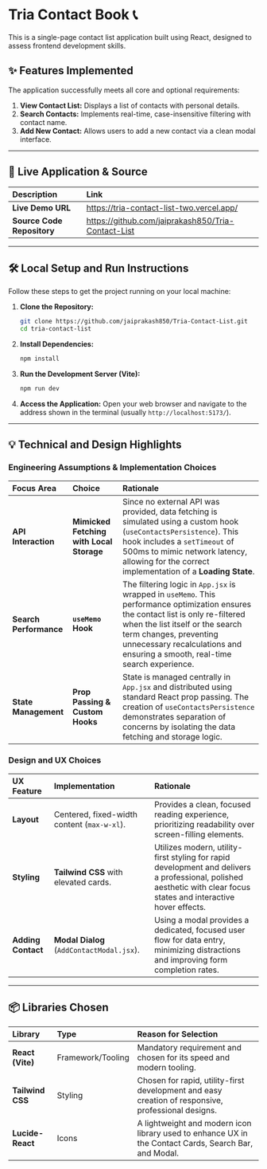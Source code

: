 # Tria Contact Book 📞

This is a single-page contact list application built using React, designed to assess frontend development skills.

## ✨ Features Implemented

The application successfully meets all core and optional requirements:

1.  **View Contact List:** Displays a list of contacts with personal details.
2.  **Search Contacts:** Implements real-time, case-insensitive filtering with contact name.
3.  **Add New Contact:** Allows users to add a new contact via a clean modal interface.

-----

## 🚀 Live Application & Source

| Description | Link |
| :--- | :--- |
| **Live Demo URL** | https://tria-contact-list-two.vercel.app/ |
| **Source Code Repository** | https://github.com/jaiprakash850/Tria-Contact-List |

-----

## 🛠️ Local Setup and Run Instructions

Follow these steps to get the project running on your local machine:

1.  **Clone the Repository:**

    ```bash
    git clone https://github.com/jaiprakash850/Tria-Contact-List.git
    cd tria-contact-list
    ```

2.  **Install Dependencies:**

    ```bash
    npm install
    ```

3.  **Run the Development Server (Vite):**

    ```bash
    npm run dev
    ```

4.  **Access the Application:**
    Open your web browser and navigate to the address shown in the terminal (usually `http://localhost:5173/`).

-----

## 💡 Technical and Design Highlights

### Engineering Assumptions & Implementation Choices

| Focus Area | Choice | Rationale |
| :--- | :--- | :--- |
| **API Interaction** | **Mimicked Fetching with Local Storage** | Since no external API was provided, data fetching is simulated using a custom hook (`useContactsPersistence`). This hook includes a `setTimeout` of 500ms to mimic network latency, allowing for the correct implementation of a **Loading State**. |
| **Search Performance** | **`useMemo` Hook** | The filtering logic in `App.jsx` is wrapped in `useMemo`. This performance optimization ensures the contact list is only re-filtered when the list itself or the search term changes, preventing unnecessary recalculations and ensuring a smooth, real-time search experience. |
| **State Management** | **Prop Passing & Custom Hooks** | State is managed centrally in `App.jsx` and distributed using standard React prop passing. The creation of `useContactsPersistence` demonstrates separation of concerns by isolating the data fetching and storage logic. |

### Design and UX Choices

| UX Feature | Implementation | Rationale |
| :--- | :--- | :--- |
| **Layout** | Centered, fixed-width content (`max-w-xl`). | Provides a clean, focused reading experience, prioritizing readability over screen-filling elements. |
| **Styling** | **Tailwind CSS** with elevated cards. | Utilizes modern, utility-first styling for rapid development and delivers a professional, polished aesthetic with clear focus states and interactive hover effects. |
| **Adding Contact** | **Modal Dialog** (`AddContactModal.jsx`). | Using a modal provides a dedicated, focused user flow for data entry, minimizing distractions and improving form completion rates. |

-----

## 📦 Libraries Chosen

| Library | Type | Reason for Selection |
| :--- | :--- | :--- |
| **React (Vite)** | Framework/Tooling | Mandatory requirement and chosen for its speed and modern tooling. |
| **Tailwind CSS** | Styling | Chosen for rapid, utility-first development and easy creation of responsive, professional designs. |
| **Lucide-React** | Icons | A lightweight and modern icon library used to enhance UX in the Contact Cards, Search Bar, and Modal. |
